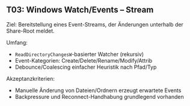 ## T03: Windows Watch/Events – Stream

Ziel:
Bereitstellung eines Event-Streams, der Änderungen unterhalb der Share-Root meldet.

Umfang:
- `ReadDirectoryChangesW`-basierter Watcher (rekursiv)
- Event-Kategorien: Create/Delete/Rename/Modify/Attrib
- Debounce/Coalescing einfacher Heuristik nach Pfad/Typ

Akzeptanzkriterien:
- Manuelle Änderung von Dateien/Ordnern erzeugt erwartete Events
- Backpressure und Reconnect-Handhabung grundlegend vorhanden


